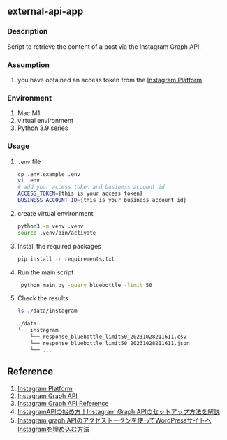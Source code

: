 ## external-api-app

### Description
Script to retrieve the content of a post via the Instagram Graph API.

### Assumption
1. you have obtained an access token from the [Instagram Platform](https://developers.facebook.com/docs/instagram?locale=en_US)

### Environment
1. Mac M1
2. virtual environment
3. Python 3.9 series


### Usage
1. `.env` file

   ```bash
   cp .env.example .env
   vi .env
   # add your access token and business account id
   ACCESS_TOKEN={this is your access token}
   BUSINESS_ACCOUNT_ID={this is your business account id}
   ```

2. create virtual environment

   ```bash
   python3 -m venv .venv
   source .venv/bin/activate
   ```

3. Install the required packages

   ```bash
   pip install -r requirements.txt
   ```

4. Run the main script

   ```bash
    python main.py -query bluebottle -limit 50
    ```

5. Check the results

   ```bash
   ls ./data/instagram
   ```

    ```bash
    ./data
    └── instagram
        └── response_bluebottle_limit50_20231028211611.csv
        └── response_bluebottle_limit50_20231028211611.json
        └── ...
    ```

## Reference
1. [Instagram Platform](https://developers.facebook.com/docs/instagram?locale=en_US)
2. [Instagram Graph API](https://developers.facebook.com/docs/instagram-api?locale=en_US)
3. [Instagram Graph API Reference](https://developers.facebook.com/docs/instagram-api/reference?locale=en_US)
4. [InstagramAPIの始め方！Instagram Graph APIのセットアップ方法を解説](https://tabiato.co.jp/biz/blog/instagram-graph-api-setup/)
5. [Instagram graph APIのアクセストークンを使ってWordPressサイトへInstagramを埋め込む方法](https://calieto.com/calietoblog/embedding-method-instagram-wordpress/#)
